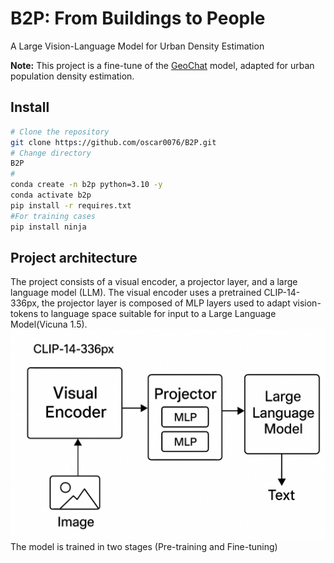 # B2P: From Buildings to People
A Large Vision-Language Model for Urban Density Estimation

**Note:** This project is a fine-tune of the [GeoChat](https://github.com/mbzuai-oryx/GeoChat) model, adapted for urban population density estimation.
## Install
```bash
# Clone the repository
git clone https://github.com/oscar0076/B2P.git
# Change directory
B2P
#
conda create -n b2p python=3.10 -y
conda activate b2p
pip install -r requires.txt
#For training cases
pip install ninja
```
## Project architecture
The project consists of a visual encoder, a projector layer, and a large language model (LLM). The visual encoder uses a pretrained CLIP-14-336px, the projector layer is composed of MLP layers used to adapt vision-tokens to language space suitable for input to a Large Language Model(Vicuna 1.5). 
![Demo](images/architecture.png)
The model is trained in two stages (Pre-training and Fine-tuning)

